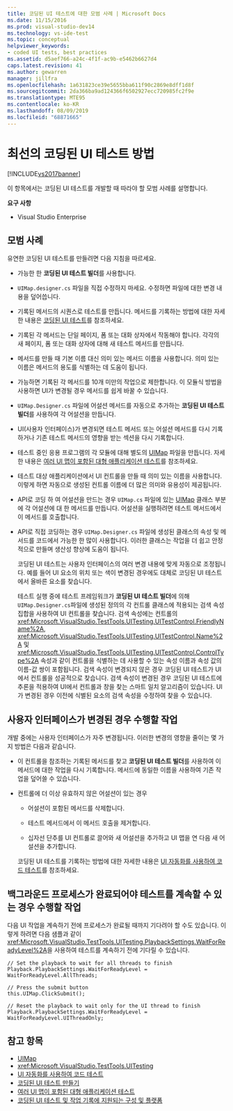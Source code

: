 ```yaml
---
title: 코딩된 UI 테스트에 대한 모범 사례 | Microsoft Docs
ms.date: 11/15/2016
ms.prod: visual-studio-dev14
ms.technology: vs-ide-test
ms.topic: conceptual
helpviewer_keywords:
- coded UI tests, best practices
ms.assetid: d5aef766-a24c-4f1f-ac9b-e5462b6627d4
caps.latest.revision: 41
ms.author: gewarren
manager: jillfra
ms.openlocfilehash: 1a631823ce39e5655bba611f90c2869e8dff1d8f
ms.sourcegitcommit: 2da366ba9ad124366f6502927ecc720985fc2f9e
ms.translationtype: MTE95
ms.contentlocale: ko-KR
ms.lasthandoff: 08/09/2019
ms.locfileid: "68871665"
---
```

# <a name="best-practices-for-coded-ui-tests"></a>최선의 코딩된 UI 테스트 방법
[!INCLUDE[vs2017banner](../includes/vs2017banner.md)]

이 항목에서는 코딩된 UI 테스트를 개발할 때 따라야 할 모범 사례를 설명합니다.

 **요구 사항**

- Visual Studio Enterprise

## <a name="best-practices"></a>모범 사례
 유연한 코딩된 UI 테스트를 만들려면 다음 지침을 따르세요.

- 가능한 한 **코딩된 UI 테스트 빌더**를 사용합니다.

- `UIMap.designer.cs` 파일을 직접 수정하지 마세요. 수정하면 파일에 대한 변경 내용을 덮어씁니다.

- 기록된 메서드의 시퀀스로 테스트를 만듭니다. 메서드를 기록하는 방법에 대한 자세한 내용은 [코딩된 UI 테스트](../test/use-ui-automation-to-test-your-code.md#VerifyingCodeUsingCUITCreate)를 참조하세요.

- 기록된 각 메서드는 단일 페이지, 폼 또는 대화 상자에서 작동해야 합니다. 각각의 새 페이지, 폼 또는 대화 상자에 대해 새 테스트 메서드를 만듭니다.

- 메서드를 만들 때 기본 이름 대신 의미 있는 메서드 이름을 사용합니다. 의미 있는 이름은 메서드의 용도를 식별하는 데 도움이 됩니다.

- 가능하면 기록된 각 메서드를 10개 미만의 작업으로 제한합니다. 이 모듈식 방법을 사용하면 UI가 변경될 경우 메서드를 쉽게 바꿀 수 있습니다.

- `UIMap.Designer.cs` 파일에 어설션 메서드를 자동으로 추가하는 **코딩된 UI 테스트 빌더**를 사용하여 각 어설션을 만듭니다.

- UI(사용자 인터페이스)가 변경되면 테스트 메서드 또는 어설션 메서드를 다시 기록하거나 기존 테스트 메서드의 영향을 받는 섹션을 다시 기록합니다.

- 테스트 중인 응용 프로그램의 각 모듈에 대해 별도의 [UIMap](/previous-versions/dd580454(v=vs.140)) 파일을 만듭니다. 자세한 내용은 [여러 UI 맵이 포함된 대형 애플리케이션 테스트](../test/testing-a-large-application-with-multiple-ui-maps.md)를 참조하세요.

- 테스트 대상 애플리케이션에서 UI 컨트롤을 만들 때 의미 있는 이름을 사용합니다. 이렇게 하면 자동으로 생성된 컨트롤 이름에 더 많은 의미와 유용성이 제공됩니다.

- API로 코딩 하 여 어설션을 만드는 경우 `UIMap.cs` 파일에 있는 [UIMap](/previous-versions/dd580454(v=vs.140)) 클래스 부분에 각 어설션에 대 한 메서드를 만듭니다. 어설션을 실행하려면 테스트 메서드에서 이 메서드를 호출합니다.

- API로 직접 코딩하는 경우 `UIMap.Designer.cs` 파일에 생성된 클래스의 속성 및 메서드를 코드에서 가능한 한 많이 사용합니다. 이러한 클래스는 작업을 더 쉽고 안정적으로 만들며 생산성 향상에 도움이 됩니다.

  코딩된 UI 테스트는 사용자 인터페이스의 여러 변경 내용에 맞게 자동으로 조정됩니다. 예를 들어 UI 요소의 위치 또는 색이 변경된 경우에도 대체로 코딩된 UI 테스트에서 올바른 요소를 찾습니다.

  테스트 실행 중에 테스트 프레임워크가 **코딩된 UI 테스트 빌더**에 의해 `UIMap.Designer.cs`파일에 생성된 정의의 각 컨트롤 클래스에 적용되는 검색 속성 집합을 사용하여 UI 컨트롤을 찾습니다. 검색 속성에는 컨트롤의 <xref:Microsoft.VisualStudio.TestTools.UITesting.UITestControl.FriendlyName%2A>, <xref:Microsoft.VisualStudio.TestTools.UITesting.UITestControl.Name%2A> 및 <xref:Microsoft.VisualStudio.TestTools.UITesting.UITestControl.ControlType%2A> 속성과 같이 컨트롤을 식별하는 데 사용할 수 있는 속성 이름과 속성 값의 이름-값 쌍이 포함됩니다. 검색 속성이 변경되지 않은 경우 코딩된 UI 테스트가 UI에서 컨트롤을 성공적으로 찾습니다. 검색 속성이 변경된 경우 코딩된 UI 테스트에 추론을 적용하여 UI에서 컨트롤과 창을 찾는 스마트 일치 알고리즘이 있습니다. UI가 변경된 경우 이전에 식별된 요소의 검색 속성을 수정하여 찾을 수 있습니다.

## <a name="what-to-do-if-your-user-interface-changes"></a>사용자 인터페이스가 변경된 경우 수행할 작업
 개발 중에는 사용자 인터페이스가 자주 변경됩니다. 이러한 변경의 영향을 줄이는 몇 가지 방법은 다음과 같습니다.

- 이 컨트롤을 참조하는 기록된 메서드를 찾고 **코딩된 UI 테스트 빌더**를 사용하여 이 메서드에 대한 작업을 다시 기록합니다. 메서드에 동일한 이름을 사용하여 기존 작업을 덮어쓸 수 있습니다.

- 컨트롤에 더 이상 유효하지 않은 어설션이 있는 경우

  - 어설션이 포함된 메서드를 삭제합니다.

  - 테스트 메서드에서 이 메서드 호출을 제거합니다.

  - 십자선 단추를 UI 컨트롤로 끌어와 새 어설션을 추가하고 UI 맵을 연 다음 새 어설션을 추가합니다.

  코딩된 UI 테스트를 기록하는 방법에 대한 자세한 내용은 [UI 자동화를 사용하여 코드 테스트](../test/use-ui-automation-to-test-your-code.md)를 참조하세요.

## <a name="what-to-do-if-a-background-process-needs-to-complete-before-the-test-can-continue"></a>백그라운드 프로세스가 완료되어야 테스트를 계속할 수 있는 경우 수행할 작업
 다음 UI 작업을 계속하기 전에 프로세스가 완료될 때까지 기다려야 할 수도 있습니다. 이렇게 하려면 다음 샘플과 같이 <xref:Microsoft.VisualStudio.TestTools.UITesting.PlaybackSettings.WaitForReadyLevel%2A>을 사용하여 테스트를 계속하기 전에 기다릴 수 있습니다.

```
// Set the playback to wait for all threads to finish
Playback.PlaybackSettings.WaitForReadyLevel = WaitForReadyLevel.AllThreads;

// Press the submit button
this.UIMap.ClickSubmit();

// Reset the playback to wait only for the UI thread to finish
Playback.PlaybackSettings.WaitForReadyLevel = WaitForReadyLevel.UIThreadOnly;
```

## <a name="see-also"></a>참고 항목

- [UIMap](/previous-versions/dd580454(v=vs.140))
- <xref:Microsoft.VisualStudio.TestTools.UITesting>
- [UI 자동화를 사용하여 코드 테스트](../test/use-ui-automation-to-test-your-code.md)
- [코딩된 UI 테스트 만들기](../test/use-ui-automation-to-test-your-code.md#VerifyingCodeUsingCUITCreate)
- [여러 UI 맵이 포함된 대형 애플리케이션 테스트](../test/testing-a-large-application-with-multiple-ui-maps.md)
- [코딩된 UI 테스트 및 작업 기록에 지원되는 구성 및 플랫폼](../test/supported-configurations-and-platforms-for-coded-ui-tests-and-action-recordings.md)
